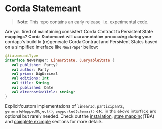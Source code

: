 # Corda Statemeant

> __Note__: This repo contains an early release, i.e. experimental code. 

Are you tired of maintaining consistent Corda Contract to Persistent State mappings?
Corda Statemeant will use annotation processing during your cordapp's build 
to (re)generate Corda Contract and Persistent States based on a simplified 
interface like `NewsPaper` bellow:

```kotlin
@StatemeantType
interface NewsPaper: LinearState, QueryableState {
   val publisher: Party?
   val author: Party
   val price: BigDecimal
   val editions: Int
   val title: String
   val published: Date
   val alternativeTitle: String?
}
```

Explicit/custom implementations of `linearId`, `participants`, 
`generateMappedObject()`, `supportedSchemas()` etc. in the above 
interface are optional but rarely needed. Check out the [installation](./installation.md), 
[state mapping](./state-mapping.md)(TBA) and [complete example](./complete-example.md) sections 
for more details.
